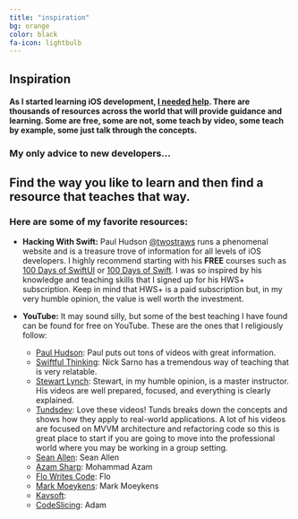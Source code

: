 ```yaml
---
title: "inspiration"
bg: orange
color: black
fa-icon: lightbulb
---
```


## Inspiration

#### As I started learning iOS development, <u>I needed help</u>. There are thousands of resources across the world that will provide guidance and learning. Some are free, some are not, some teach by video, some teach by example, some just talk through the concepts.

### My only advice to new developers...
## **Find the way you like to learn and then find a resource that teaches that way.**

### Here are some of my favorite resources:

- <i class="fa-brands fa-swift"></i> **Hacking With Swift:** Paul Hudson [@twostraws](https://twitter.com/twostraws) runs a phenomenal website and is a treasure trove of information for all levels of iOS developers. I highly recommend starting with his **FREE** courses such as [100 Days of SwiftUI](https://www.hackingwithswift.com/100/swiftui) or [100 Days of Swift](https://www.hackingwithswift.com/100/). I was so inspired by his knowledge and teaching skills that I signed up for his HWS+ subscription. Keep in mind that HWS+ is a paid subscription but, in my very humble opinion, the value is well worth the investment.

- <i class="fa-brands fa-youtube"></i> **YouTube:** It may sound silly, but some of the best teaching I have found can be found for free on YouTube. These are the ones that I religiously follow:
  - [Paul Hudson](https://www.youtube.com/@twostraws): Paul puts out tons of videos with great information.
  - [Swiftful Thinking](https://www.youtube.com/@SwiftfulThinking): Nick Sarno has a tremendous way of teaching that is very relatable.
  - [Stewart Lynch](https://www.youtube.com/@StewartLynch): Stewart, in my humble opinion, is a master instructor. His videos are well prepared, focused, and everything is clearly explained.
  - [Tundsdev](https://www.youtube.com/@tundsdev): Love these videos! Tunds breaks down the concepts and shows how they apply to real-world applications. A lot of his videos are focused on MVVM architecture and refactoring code so this is great place to start if you are going to move into the professional world where you may be working in a group setting.
  - [Sean Allen](https://www.youtube.com/@seanallen): Sean Allen
  - [Azam Sharp](https://www.youtube.com/@azamsharp): Mohammad Azam
  - [Flo Writes Code](https://www.youtube.com/@FloWritesCode): Flo
  - [Mark Moeykens](https://www.youtube.com/@bigmtnstudio): Mark Moeykens
  - [Kavsoft](https://www.youtube.com/@Kavsoft):
  - [CodeSlicing](https://www.youtube.com/@CodeSlicing): Adam


<!--
## Setup as user homepage

- Go click **fork** on the [github project page](https://github.com/t413/SinglePaged)
- Rename your new repository to `**username**.github.io`. (click settings in the right column)
- Clone your repository, **cd into the project**
- Run `git checkout publish && git branch -m master && git push -u origin master && git branch -D gh-pages` to get the *publish* branch as master for a clean, empty starting point.
- On your github project page go to *settings* again and change your **default branch** to ***master***
- Run `git push origin --delete gh-pages` to delete your remote's development branch

Now hop over to [Usage](#usage) to get it running with your own stuff!

**When you publish changes use `git push -u origin master`**

-------------------------


## Setup as standalone project page

- Go click **fork** on the [github project page](https://github.com/t413/SinglePaged)
- Rename your new repository to `whatever you want`. (click settings in the right column)
  * It will go live at yourusername.github.io/**WhateverYouWant**
- Clone your repository, cd into the project
- Run `git checkout publish && git branch -D gh-pages && git branch -m gh-pages && git push -uf origin gh-pages` to swap the *publish* and *gh-pages* branch.

Now hop over to [Usage](#usage) to get it running with your own stuff!

**When you publish changes use `git push -u origin gh-pages`**

-------------------------


## Setup inside existing project

This is the most complicated use-case .. but it's the coolest.
Say you've got your kickass project `github.com/t413/kicker` and want to have
some web presence to post about on [hacker news](http://news.ycombinator.com).
This will create an orphan branch called `gh_pages` in your repository
where you can publish changes, posts, images, and such. It won't alter your code at all.

- `cd` into your project on the command line
- use `git remote add -t publish singlepage git@github.com:t413/SinglePaged.git` to get access to this repository.
- use `git fetch singlepage publish:gh-pages` to fetch the remote branch
- use `git branch --set-upstream gh-pages singlepage/publish && git checkout gh-pages;`
  This creates and checks out an orphan branch called gh-pages that tracks the original and lets you make changes.
- When you run `git push gh-pages:origin/gh-pages` it'll be live at *yourusername.github.io/repositoryName*

Now hop over to [Usage](#usage) to get it running with your own stuff!

**When you publish changes use `git push -u origin gh-pages`**
-->
